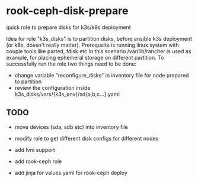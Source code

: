 # rook-ceph-disk-prepare
quick role to prepare disks for k3s/k8s deployment

Idea for role "k3s_disks" is to partition disks, before ansible k3s deployment (or k8s, doesn't really matter).
Prerequsite is running linux system with couple tools like parted, fdisk etc
In this scenario /var/lib/rancher is used as example, for placing ephemeral storage on different partition.
To successfully run the role two things need to be done:
  - change variable "reconfigure_disks" in inventory file for node prepared to partition
  - review the configuration inside k3s_disks/vars/{k3s_env}/sd{a,b,c...}.yaml


## TODO
  - move devices (sda, sdb etc) into inventory file
  - modify role to get different disk configs for different nodes
  - add lvm support

  - add rook-ceph role
  - add jinja for values.yaml for rook-ceph deploy

